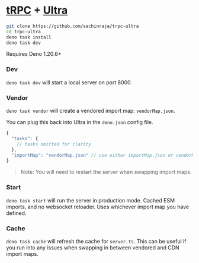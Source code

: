 # [tRPC](https://trpc.io) + [Ultra](https://ultrajs.dev)

```sh
git clone https://github.com/sachinraja/trpc-ultra
cd trpc-ultra
deno task install
deno task dev
```

Requires Deno 1.20.6+

### Dev

`deno task dev` will start a local server on port 8000.

### Vendor

`deno task vendor` will create a vendored import map: `vendorMap.json`.

You can plug this back into Ultra in the `deno.json` config file.

```javascript
{
  "tasks": {
    // tasks omitted for clarity
  },
  "importMap": "vendorMap.json" // use either importMap.json or vendorMap.json
}
```

> Note: You will need to restart the server when swapping import maps.

### Start

`deno task start` will run the server in production mode. Cached ESM imports,
and no websocket reloader. Uses whichever import map you have defined.

### Cache

`deno task cache` will refresh the cache for `server.ts`. This can be useful if
you run into any issues when swapping in between vendored and CDN import maps.
